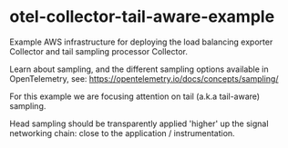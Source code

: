 # otel-collector-tail-aware-example

Example AWS infrastructure for deploying the load balancing exporter Collector
and tail sampling processor Collector.

Learn about sampling, and the different sampling options available in
OpenTelemetry, see: https://opentelemetry.io/docs/concepts/sampling/

For this example we are focusing attention on tail (a.k.a tail-aware) sampling.

Head sampling should be transparently applied 'higher' up the signal networking
chain: close to the application / instrumentation.
